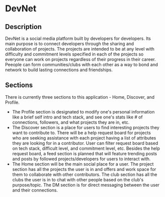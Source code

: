 # DevNet

## Description

DevNet is a social media platform built by developers for developers. Its main purpose is to connect developers through the sharing and collaboration of projects. The projects are intended to be at any level with difficulty and commitment levels specified in each of the projects so everyone can work on projects regardless of their progress in their career. Peeople can form communities/clubs with each other as a way to bond and network to build lasting connections and friendships.

## Sections

There is currently three sections to this application - Home, Discover, and Profile.

- The Profile section is designated to modify one's personal information like a brief self intro and tech stack, and see one's stats like # of connections, followers, and what projects they are in, etc.
- The Discover section is a place for users to find interesting projects they want to contribute to. There will be a help request board for projects who are seeking assistance with each project having a list of attributes they are looking for in a contributor. User can filter request board based on tech stack, difficult level, and commitment level, etc. Besides the help request board, a feed section is planned that will feature trending posts and posts by followed projects/developers for users to interact with.
- The Home section will be the main social place for a user. The project section has all the projects the user is in and offers and work space for them to collaborate with other contributors. The club section has all the clubs the user is in to chat with other people based on the club's purpose/topic. The DM section is for direct messaging between the user and their connections.

